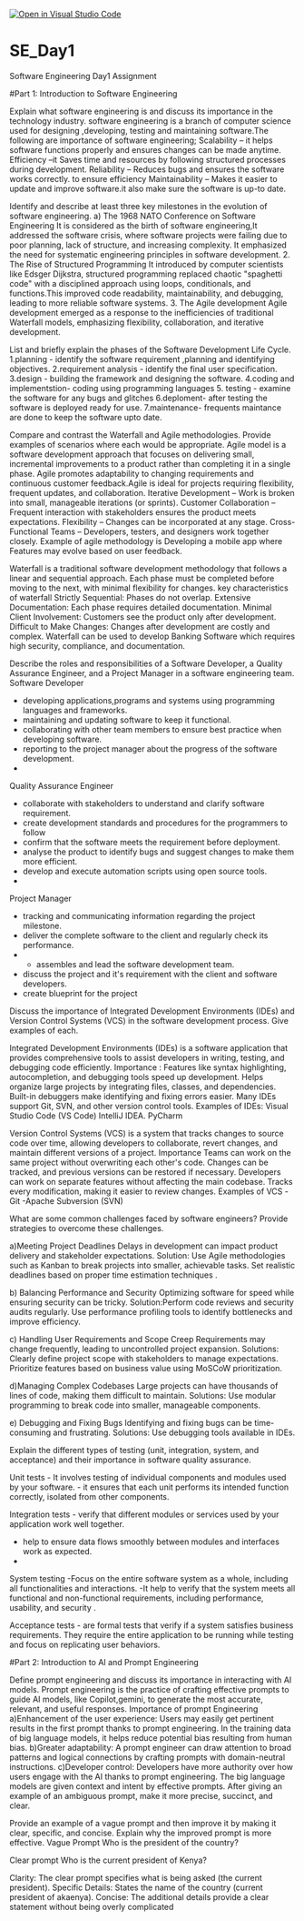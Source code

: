 [![Open in Visual Studio Code](https://classroom.github.com/assets/open-in-vscode-2e0aaae1b6195c2367325f4f02e2d04e9abb55f0b24a779b69b11b9e10269abc.svg)](https://classroom.github.com/online_ide?assignment_repo_id=18389102&assignment_repo_type=AssignmentRepo)
# SE_Day1
Software Engineering Day1 Assignment

#Part 1: Introduction to Software Engineering

Explain what software engineering is and discuss its importance in the technology industry.
software engineering is a branch of computer science used for designing ,developing, testing and maintaining software.The following are importance of software engineering;
Scalability – it helps software functions properly  and ensures changes can be made anytime.
Efficiency –it  Saves time and resources by following structured processes during development.
Reliability – Reduces bugs and ensures the software works correctly.  to ensure efficiency
Maintainability – Makes it easier to update and improve software.it also make sure the software is up-to date.


Identify and describe at least three key milestones in the evolution of software engineering.
 a) The 1968 NATO Conference on Software Engineering
It is considered as the birth of software engineering,It addressed the software crisis, where software projects were failing due to poor planning, lack of structure, and increasing complexity. It emphasized the need for systematic engineering principles in software development.
2. The Rise of Structured Programming 
 It introduced by computer scientists like Edsger Dijkstra, structured programming replaced chaotic "spaghetti code" with a disciplined approach using loops, conditionals, and functions.This improved code readability, maintainability, and debugging, leading to more reliable software systems.
3. The Agile development 
Agile development emerged as a response to the inefficiencies of traditional Waterfall models, emphasizing flexibility, collaboration, and iterative development.

List and briefly explain the phases of the Software Development Life Cycle.
1.planning - identify the software requirement ,planning and identifying objectives.
2.requirement analysis - identify the final user specification. 
3.design - building the framework and designing the software. 
4.coding and implementstion- coding using programming languages 
5. testing - examine the software for any bugs and glitches
6.deploment- after testing the software is deployed ready for use.
7.maintenance- frequents maintance are done to keep the software upto date.


Compare and contrast the Waterfall and Agile methodologies. Provide examples of scenarios where each would be appropriate.
Agile model is a software development approach that  focuses on delivering small, incremental improvements to a product rather than completing it in a single phase. Agile promotes adaptability to changing requirements and continuous customer feedback.Agile is ideal for projects requiring flexibility, frequent updates, and collaboration.
Iterative Development – Work is broken into small, manageable iterations (or sprints).
Customer Collaboration – Frequent interaction with stakeholders ensures the product meets expectations.
Flexibility – Changes can be incorporated at any stage.
Cross-Functional Teams – Developers, testers, and designers work together closely.
Example of agile methodology is Developing a mobile app where Features may evolve based on user feedback.

Waterfall is a traditional software development methodology that follows a linear and sequential approach. Each phase must be completed before moving to the next, with minimal flexibility for changes.
key characteristics of waterfall
Strictly Sequential: Phases do not overlap.
Extensive Documentation: Each phase requires detailed documentation.
Minimal Client Involvement: Customers see the product only after development.
Difficult to Make Changes: Changes after development are costly and complex.
Waterfall can be used to develop Banking Software which requires high security, compliance, and documentation.

Describe the roles and responsibilities of a Software Developer, a Quality Assurance Engineer, and a Project Manager in a software engineering team.
Software Developer 
- developing applications,programs and systems using programming languages and frameworks.
 - maintaining and updating software to keep it functional. 
- collaborating with other team members to ensure best practice when developing software.
 - reporting to the project manager about the progress of the software development.
 - 
Quality Assurance Engineer
 - collaborate with stakeholders to understand and clarify software requirement.
 - create development standards and procedures for the programmers to follow
 - confirm that the software meets the requirement before deployment. 
- analyse the product to identify bugs and suggest changes to make them more efficient. 
- develop and execute automation scripts using open source tools.
- 
Project Manager
 - tracking and communicating information regarding the project milestone.
 - deliver the complete software to the client and regularly check its performance.
 - - assembles and lead the software development team.
 - discuss the project and it's requirement with the client and software developers.
 - create blueprint for the project


Discuss the importance of Integrated Development Environments (IDEs) and Version Control Systems (VCS) in the software development process. Give examples of each.

 Integrated Development Environments (IDEs) is a software application that provides comprehensive tools to assist developers in writing, testing, and debugging code efficiently.
Importance :
   Features like syntax highlighting, autocompletion, and debugging tools speed up development.
   Helps organize large projects by integrating files, classes, and dependencies.
   Built-in debuggers make identifying and fixing errors easier.
   Many IDEs support Git, SVN, and other version control tools.
Examples of IDEs:
   Visual Studio Code (VS Code) 
   IntelliJ IDEA.
   PyCharm 

Version Control Systems (VCS) is a system that tracks changes to source code over time, allowing developers to collaborate, revert changes, and maintain different versions of a project.
Importance
 Teams can work on the same project without overwriting each other's code.
 Changes can be tracked, and previous versions can be restored if necessary.
 Developers can work on separate features without affecting the main codebase.
 Tracks every modification, making it easier to review changes.
Examples of VCS
-Git 
-Apache Subversion (SVN)

What are some common challenges faced by software engineers? Provide strategies to overcome these challenges.

a)Meeting Project Deadlines
Delays in development can impact product delivery and stakeholder expectations.
    Solution: Use Agile methodologies such as Kanban to break projects into smaller, achievable tasks.
   Set realistic deadlines based on proper time estimation techniques .

b) Balancing Performance and Security
 Optimizing software for speed while ensuring security can be tricky.
     Solution:Perform code reviews and security audits regularly.
     Use performance profiling tools to identify bottlenecks and improve efficiency.
     
c) Handling User Requirements and Scope Creep
Requirements may change frequently, leading to uncontrolled project expansion.
Solutions: Clearly define project scope with stakeholders to manage expectations.
Prioritize features based on business value using MoSCoW  prioritization.
 
 d)Managing Complex Codebases
Large projects can have thousands of lines of code, making them difficult to maintain.
Solutions: Use modular programming to break code into smaller, manageable components.

e) Debugging and Fixing Bugs
 Identifying and fixing bugs can be time-consuming and frustrating.
Solutions: Use debugging tools available in IDEs.



Explain the different types of testing (unit, integration, system, and acceptance) and their importance in software quality assurance.

Unit tests - It involves testing  of individual  components and modules used by your software. - it ensures that each unit performs its intended function correctly, isolated from other components.

 Integration tests - verify that different modules or services used by your application work well together.
 - help to ensure data flows smoothly between modules and interfaces work as expected.
 - 
 System testing -Focus on the entire software system as a whole, including all functionalities and interactions.
 -It help to verify that the system meets all functional and non-functional requirements, including performance, usability, and security .

Acceptance tests - are formal tests that verify if a system satisfies business requirements. 
They require the entire application to be running while testing and focus on replicating user behaviors. 

#Part 2: Introduction to AI and Prompt Engineering


Define prompt engineering and discuss its importance in interacting with AI models.
Prompt engineering is the practice of crafting effective prompts to guide AI models, like Copilot,gemini, to generate the most accurate, relevant, and useful responses.
Importance of prompt Engineering
a)Enhancement of the user experience: 
       Users may easily get pertinent results in the first prompt thanks to prompt engineering.  In the training data of big language models, it helps reduce potential 
       bias resulting from human bias.
 b)Greater adaptability:
      A prompt engineer can draw attention to broad patterns and logical connections by crafting prompts with domain-neutral instructions.
 c)Developer control:
      Developers have more authority over how users engage with the AI thanks to prompt engineering.  The big language models are given context and intent by effective prompts.  After giving an example of an ambiguous prompt, make it more precise, succinct, and clear.


Provide an example of a vague prompt and then improve it by making it clear, specific, and concise. Explain why the improved prompt is more effective.
 Vague Prompt
   Who is the president of the country?

Clear prompt
 Who is the current president of Kenya?
 
Clarity: The clear prompt specifies what is being asked (the current president).
Specific Details: States the name of the country (current president of akaenya).
Concise: The additional details provide a clear statement without being overly complicated
 
